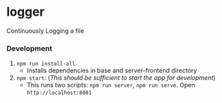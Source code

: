 # logger
Continuously Logging a file

### Development
1. `npm run install-all`
    * Installs dependencies in base and server-frontend directory
2. `npm start`: (*This should be sufficient to start the app for development*)
    * This runs two scripts: `npm run server`, `npm run serve`. Open `http://localhost:8081`


